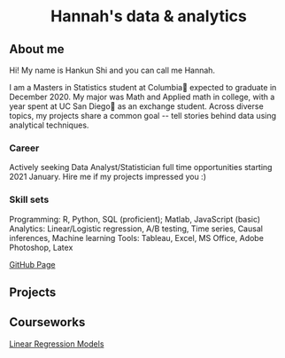 <center>
  <h1> Hannah's data & analytics </h1>
</center>

<h2> About me </h2>
Hi! My name is Hankun Shi and you can call me Hannah. 

I am a Masters in Statistics student at Columbia🦁 expected to graduate in December 2020. My major was Math and Applied math in college, with a year spent at UC San Diego🔱 as an exchange student. Across diverse topics, my projects share a common goal -- tell stories behind data using analytical techniques.

<h3> Career </h3>
Actively seeking Data Analyst/Statistician full time opportunities starting 2021 January. Hire me <hs3142@columbia.edu> if my projects impressed you :)

<h3> Skill sets </h3> 
Programming: R, Python, SQL (proficient); Matlab, JavaScript (basic)
Analytics: Linear/Logistic regression, A/B testing, Time series, Causal inferences, Machine learning
Tools: Tableau, Excel, MS Office, Adobe Photoshop, Latex

<a href = "https://hankunshi.github.io/Hannahs_data_world/"> GitHub Page </a>

<h2> Projects </h2>

<h2> Courseworks </h2>
<a href="https://github.com/HankunShi/STAT5205"> Linear Regression Models </a>
